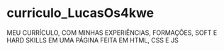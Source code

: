 # curriculo_LucasOs4kwe

MEU CURRÍCULO, COM MINHAS EXPERIÊNCIAS, FORMAÇÕES, SOFT E HARD SKILLS EM UMA PÁGINA FEITA EM HTML, CSS E JS 
